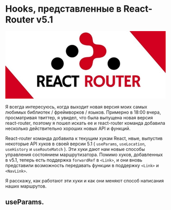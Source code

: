 # Hooks, представленные в React-Router v5.1

![logo-image](img/logo.jpg)

Я всегда интересуюсь, когда выходит новая версия моих самых любимых библиотек / фреймворков / языков. Примерно в 18:00 вчера, просматривая твиттер, я увидел, что была выпущена новая версия react-router, поэтому я пошел искать ее и react-router команда добавила несколько действительно хороших новых API и функций.

React-router команда добавила к текущим хукам React, нвые, выпустив некоторые API хуков в своей версии 5.1 ( `useParams`, `useLocation`, `useHistory` и `useRouteMatch` ). Эти хуки дают нам новые способы управления состоянием маршрутизатора. Помимо хуков, добавленных в v5.1, теперь есть поддержка `forwardRef` в `<Link>`, и они вновь представили возможность передавать функции в поддержку `<Link>` и `<NavLink>`.

Я расскажу, как работают эти хуки и как они меняют способ написания наших маршрутов.

## useParams.
